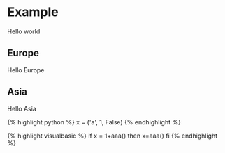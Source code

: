 # Example
Hello world

## Europe
Hello Europe

## Asia
Hello Asia

{% highlight python %}
x = ('a', 1, False)
{% endhighlight %}

{% highlight visualbasic %}
if x = 1+aaa() then
	x=aaa()
fi
{% endhighlight %}
